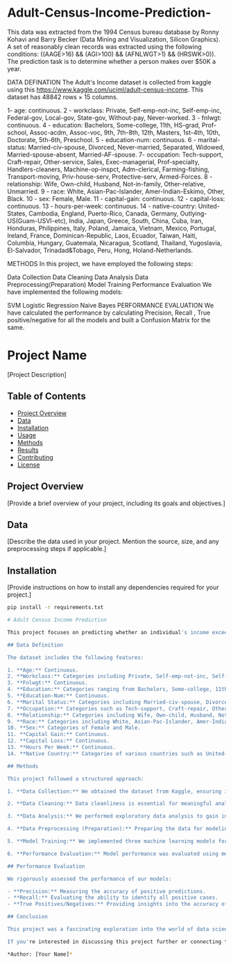 # Adult-Census-Income-Prediction-


This data was extracted from the 1994 Census bureau database by Ronny Kohavi and Barry Becker (Data Mining and Visualization, Silicon Graphics). A set of reasonably clean records was extracted using the following conditions: ((AAGE>16) && (AGI>100) && (AFNLWGT>1) && (HRSWK>0)).
The prediction task is to determine whether a person makes over $50K a year.

DATA DEFINATION
The Adult's Income dataset is collected from kaggle using this https://www.kaggle.com/uciml/adult-census-income.
This dataset has 48842 rows × 15 columns.

1- age: continuous.
2 - workclass: Private, Self-emp-not-inc, Self-emp-inc, Federal-gov, Local-gov, State-gov, Without-pay, Never-worked.
3 - fnlwgt: continuous.
4 - education: Bachelors, Some-college, 11th, HS-grad, Prof-school, Assoc-acdm, Assoc-voc, 9th, 7th-8th, 12th, Masters, 1st-4th, 10th, Doctorate, 5th-6th, Preschool.
5 - education-num: continuous.
6 - marital-status: Married-civ-spouse, Divorced, Never-married, Separated, Widowed, Married-spouse-absent, Married-AF-spouse.
7- occupation: Tech-support, Craft-repair, Other-service, Sales, Exec-managerial, Prof-specialty, Handlers-cleaners, Machine-op-inspct, Adm-clerical, Farming-fishing, Transport-moving, Priv-house-serv, Protective-serv, Armed-Forces.
8 - relationship: Wife, Own-child, Husband, Not-in-family, Other-relative, Unmarried.
9 - race: White, Asian-Pac-Islander, Amer-Indian-Eskimo, Other, Black.
10 - sex: Female, Male.
11 - capital-gain: continuous.
12 - capital-loss: continuous.
13 - hours-per-week: continuous.
14 - native-country: United-States, Cambodia, England, Puerto-Rico, Canada, Germany, Outlying-US(Guam-USVI-etc), India, Japan, Greece, South, China, Cuba, Iran, Honduras, Philippines, Italy, Poland, Jamaica, Vietnam, Mexico, Portugal, Ireland, France, Dominican-Republic, Laos, Ecuador, Taiwan, Haiti, Columbia, Hungary, Guatemala, Nicaragua, Scotland, Thailand, Yugoslavia, El-Salvador, Trinadad&Tobago, Peru, Hong, Holand-Netherlands.


METHODS
In this project, we have employed the following steps:

Data Collection
Data Cleaning
Data Analysis
Data Preprocessing(Preparation)
Model Training
Performance Evaluation
We have implemented the following models:

SVM
Logistic Regression
Naive Bayes
PERFORMANCE EVALUATION
We have calculated the performance by calculating Precision, Recall , True positive/negative for all the models and built a Confusion Matrix for the same.

# Project Name

[Project Description]

## Table of Contents

- [Project Overview](#project-overview)
- [Data](#data)
- [Installation](#installation)
- [Usage](#usage)
- [Methods](#methods)
- [Results](#results)
- [Contributing](#contributing)
- [License](#license)

## Project Overview

[Provide a brief overview of your project, including its goals and objectives.]

## Data

[Describe the data used in your project. Mention the source, size, and any preprocessing steps if applicable.]

## Installation

[Provide instructions on how to install any dependencies required for your project.]

```bash
pip install -r requirements.txt

# Adult Census Income Prediction

This project focuses on predicting whether an individual's income exceeds $50,000 a year based on a dataset extracted from the 1994 Census Bureau database. The dataset consists of reasonably clean records extracted using specific conditions, and it is available on Kaggle [here](https://www.kaggle.com/uciml/adult-census-income). The dataset contains 48,842 rows and 15 columns, with various features that provide valuable insights for our income prediction task.

## Data Definition

The dataset includes the following features:

1. **Age:** Continuous.
2. **Workclass:** Categories including Private, Self-emp-not-inc, Self-emp-inc, Federal-gov, Local-gov, State-gov, Without-pay, and Never-worked.
3. **Fnlwgt:** Continuous.
4. **Education:** Categories ranging from Bachelors, Some-college, 11th, HS-grad, Prof-school, Assoc-acdm, Assoc-voc, 9th, 7th-8th, 12th, Masters, 1st-4th, 10th, Doctorate, 5th-6th, to Preschool.
5. **Education-Num:** Continuous.
6. **Marital Status:** Categories including Married-civ-spouse, Divorced, Never-married, Separated, Widowed, Married-spouse-absent, and Married-AF-spouse.
7. **Occupation:** Categories such as Tech-support, Craft-repair, Other-service, Sales, Exec-managerial, Prof-specialty, Handlers-cleaners, Machine-op-inspct, Adm-clerical, Farming-fishing, Transport-moving, Priv-house-serv, Protective-serv, and Armed-Forces.
8. **Relationship:** Categories including Wife, Own-child, Husband, Not-in-family, Other-relative, and Unmarried.
9. **Race:** Categories including White, Asian-Pac-Islander, Amer-Indian-Eskimo, Other, and Black.
10. **Sex:** Categories of Female and Male.
11. **Capital Gain:** Continuous.
12. **Capital Loss:** Continuous.
13. **Hours Per Week:** Continuous.
14. **Native Country:** Categories of various countries such as United-States, Cambodia, England, Puerto-Rico, Canada, Germany, and many others.

## Methods

This project followed a structured approach:

1. **Data Collection:** We obtained the dataset from Kaggle, ensuring it met specific quality criteria.

2. **Data Cleaning:** Data cleanliness is essential for meaningful analysis. We thoroughly cleaned and preprocessed the dataset to remove inconsistencies and errors.

3. **Data Analysis:** We performed exploratory data analysis to gain insights into the dataset, helping us understand feature distributions, correlations, and potential patterns.

4. **Data Preprocessing (Preparation):** Preparing the data for modeling included handling categorical variables, scaling numerical features, and encoding labels for machine learning algorithms.

5. **Model Training:** We implemented three machine learning models for this classification task: Support Vector Machine (SVM), Logistic Regression, and Naive Bayes.

6. **Performance Evaluation:** Model performance was evaluated using metrics such as Precision, Recall, True Positives, True Negatives, and the creation of Confusion Matrices to assess the quality of predictions.

## Performance Evaluation

We rigorously assessed the performance of our models:

- **Precision:** Measuring the accuracy of positive predictions.
- **Recall:** Evaluating the ability to identify all positive cases.
- **True Positives/Negatives:** Providing insights into the accuracy of predictions in a binary classification context.

## Conclusion

This project was a fascinating exploration into the world of data science and machine learning. We successfully predicted income levels using various machine learning algorithms and evaluated their performance comprehensively. The insights gained from this project can be applied to real-world scenarios and decision-making processes.

If you're interested in discussing this project further or connecting to explore data science and machine learning, please feel free to reach out. Thank you for your interest!

*Author: [Your Name]*


